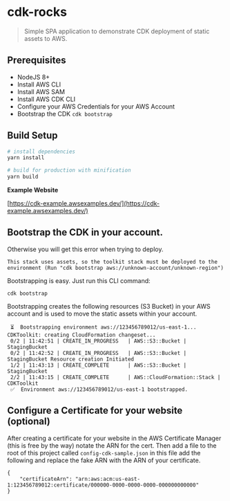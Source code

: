 # cdk-rocks

> Simple SPA application to demonstrate CDK deployment of static assets to AWS.

## Prerequisites

- NodeJS 8+ 
- Install AWS CLI
- Install AWS SAM
- Install AWS CDK CLI
- Configure your AWS Credentials for your AWS Account
- Bootstrap the CDK `cdk bootstrap`

## Build Setup

``` bash
# install dependencies
yarn install

# build for production with minification
yarn build
```

**Example Website**

[https://cdk-example.awsexamples.dev/](https://cdk-example.awsexamples.dev/)

## Bootstrap the CDK in your account.

Otherwise you will get this error when trying to deploy.

```
This stack uses assets, so the toolkit stack must be deployed to the environment (Run "cdk bootstrap aws://unknown-account/unknown-region")
```

Bootstrapping is easy.  Just run this CLI command:

`cdk bootstrap`

Bootstrapping creates the following resources (S3 Bucket) in your AWS account and is used to move the static assets within your account.

```
 ⏳  Bootstrapping environment aws://123456789012/us-east-1...
CDKToolkit: creating CloudFormation changeset...
 0/2 | 11:42:51 | CREATE_IN_PROGRESS   | AWS::S3::Bucket | StagingBucket
 0/2 | 11:42:52 | CREATE_IN_PROGRESS   | AWS::S3::Bucket | StagingBucket Resource creation Initiated
 1/2 | 11:43:13 | CREATE_COMPLETE      | AWS::S3::Bucket | StagingBucket
 2/2 | 11:43:15 | CREATE_COMPLETE      | AWS::CloudFormation::Stack | CDKToolkit
 ✅  Environment aws://123456789012/us-east-1 bootstrapped.
```

## Configure a Certificate for your website (optional)
After creating a certificate for your website in the AWS Certificate Manager (this is free by the way) notate the ARN for the cert.  Then add a file to the root of this project called `config-cdk-sample.json` in this file add the following and replace the fake ARN with the ARN of your certificate.

```
{
    "certificateArn": "arn:aws:acm:us-east-1:123456789012:certificate/000000-0000-0000-0000-000000000000"
}
```
